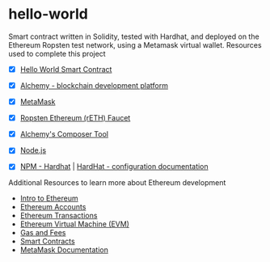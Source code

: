 # hello-world
Smart contract written in Solidity, tested with Hardhat, and deployed on the Ethereum Ropsten test network, using a Metamask virtual wallet. 
Resources used to complete this project 

- [x] [Hello World Smart Contract](https://docs.alchemyapi.io/alchemy/tutorials/hello-world-smart-contract)
- [x] [Alchemy - blockchain development platform](https://alchemyapi.io/?r=b965eaac-1c96-45e5-90fc-d9f115090826)
- [x] [MetaMask](https://metamask.io/download.html)
- [x] [Ropsten Ethereum (rETH) Faucet](https://faucet.dimensions.network/)
- [x] [Alchemy's Composer Tool](https://composer.alchemyapi.io/)
- [x] [Node.js](https://nodejs.org/en/)
- [x] [NPM - Hardhat](https://www.npmjs.com/package/hardhat) | [HardHat - configuration documentation](https://hardhat.org/config/)








Additional Resources to learn more about Ethereum development 
- [Intro to Ethereum](https://ethereum.org/en/developers/docs/intro-to-ethereum/)
- [Ethereum Accounts](https://ethereum.org/en/developers/docs/accounts/)
- [Ethereum Transactions](https://ethereum.org/en/developers/docs/transactions/)
- [Ethereum Virtual Machine (EVM)](https://ethereum.org/en/developers/docs/evm/)
- [Gas and Fees](https://ethereum.org/en/developers/docs/gas/)
- [Smart Contracts](https://ethereum.org/en/developers/docs/smart-contracts/)
- [MetaMask Documentation](https://docs.metamask.io/guide/)

